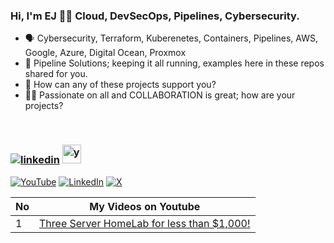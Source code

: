 ### Hi, I'm EJ 👋🏻  **Cloud, DevSecOps, Pipelines, Cybersecurity.**
- 🗣 Cybersecurity, Terraform, Kuberenetes, Containers, Pipelines, AWS, Google, Azure, Digital Ocean, Proxmox 
- 🚀 Pipeline Solutions; keeping it all running, examples here in these repos shared for you.
- 📲 How can any of these projects support you?
- 🤝🏻 Passionate on all and COLLABORATION is great; how are your projects?
<br>
<h3 align="left">
<a href="https://www.linkedin.com/in/ejbest/"><img src="https://img.icons8.com/color/30/000000/linkedin.png" alt="linkedin"/></a>
<a href="https://www.youtube.com/@EJBest-DevSecOps" target="_blank"><img src="https://img.icons8.com/color/344/youtube-play.png" alt="youtube" width="30" height="30"/></a>
</h3>

[![YouTube](https://img.shields.io/badge/YouTube-FF0000?style=for-the-badge&logo=youtube&logoColor=white)](https://youtube.com/@EJBest-DevSecOps)
[![LinkedIn](https://img.shields.io/badge/LinkedIn-0077B5?style=for-the-badge&logo=linkedin&logoColor=white)](https://linkedin.com/in/ejbest)
[![X](https://img.shields.io/badge/X-000000?style=for-the-badge&logo=x&logoColor=white)](https://x.com/ejbest_ontarget)

| No  | My Videos on Youtube |
| --- | ----------- |
| 1 | [Three Server HomeLab for less than $1,000!](https://www.youtube.com/watch?v=4thPO2f_GkY)



